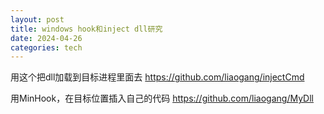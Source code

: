 ```yaml
---
layout: post  
title: windows hook和inject dll研究
date: 2024-04-26
categories: tech  
---
```


用这个把dll加载到目标进程里面去
https://github.com/liaogang/injectCmd


用MinHook，在目标位置插入自己的代码
https://github.com/liaogang/MyDll


